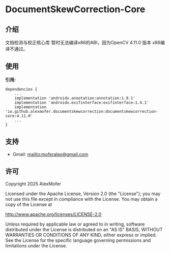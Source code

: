 DocumentSkewCorrection-Core
=========

介绍
---

文档检测与校正核心库
暂时无法编译x86的ABI，因为OpenCV 4.11.0 版本 x86编译不通过。

使用
---

**引用:**
```
dependencies {
    ...
    implementation 'androidx.annotation:annotation:1.9.1'
    implementation 'androidx.exifinterface:exifinterface:1.4.1'
    implementation 'io.github.alexmofer.documentskewcorrection:documentskewcorrection-core:4.11.0'
    ...
}
```

支持
---

- Gmail: <mailto:moferalex@gmail.com>

许可
---

Copyright 2025 AlexMofer

Licensed under the Apache License, Version 2.0 (the "License");
you may not use this file except in compliance with the License.
You may obtain a copy of the License at

   http://www.apache.org/licenses/LICENSE-2.0

Unless required by applicable law or agreed to in writing, software
distributed under the License is distributed on an "AS IS" BASIS,
WITHOUT WARRANTIES OR CONDITIONS OF ANY KIND, either express or implied.
See the License for the specific language governing permissions and
limitations under the License.